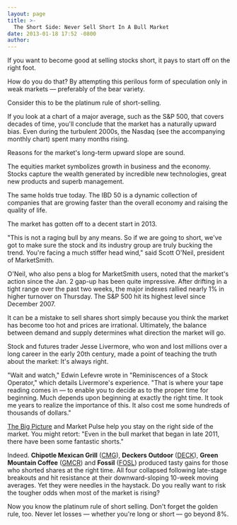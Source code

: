 ```yaml
---
layout: page
title: >-
  The Short Side: Never Sell Short In A Bull Market
date: 2013-01-18 17:52 -0800
author: 
---
```





If you want to become good at selling stocks short, it pays to start off on the right foot.


How do you do that? By attempting this perilous form of speculation only in weak markets — preferably of the bear variety.


Consider this to be the platinum rule of short-selling.


If you look at a chart of a major average, such as the S&P 500, that covers decades of time, you'll conclude that the market has a naturally upward bias. Even during the turbulent 2000s, the Nasdaq (see the accompanying monthly chart) spent many months rising.


Reasons for the market's long-term upward slope are sound.


The equities market symbolizes growth in business and the economy. Stocks capture the wealth generated by incredible new technologies, great new products and superb management.


The same holds true today. The IBD 50 is a dynamic collection of companies that are growing faster than the overall economy and raising the quality of life.


The market has gotten off to a decent start in 2013.


"This is not a raging bull by any means. So if we are going to short, we've got to make sure the stock and its industry group are truly bucking the trend. You're facing a much stiffer head wind," said Scott O'Neil, president of MarketSmith.


O'Neil, who also pens a blog for MarketSmith users, noted that the market's action since the Jan. 2 gap-up has been quite impressive. After drifting in a tight range over the past two weeks, the major indexes rallied nearly 1% in higher turnover on Thursday. The S&P 500 hit its highest level since December 2007.


It can be a mistake to sell shares short simply because you think the market has become too hot and prices are irrational. Ultimately, the balance between demand and supply determines what direction the market will go.


Stock and futures trader Jesse Livermore, who won and lost millions over a long career in the early 20th century, made a point of teaching the truth about the market: It's always right.


"Wait and watch," Edwin Lefevre wrote in "Reminiscences of a Stock Operator," which details Livermore's experience. "That is where your tape reading comes in — to enable you to decide as to the proper time for beginning. Much depends upon beginning at exactly the right time. It took me years to realize the importance of this. It also cost me some hundreds of thousands of dollars."


[The Big Picture](http://news.investors.com/investing/big-picture.htm) and Market Pulse help you stay on the right side of the market. You might retort: "Even in the bull market that began in late 2011, there have been some fantastic shorts."


Indeed. **Chipotle Mexican Grill** ([CMG](https://research.investors.com/quote.aspx?symbol=CMG)), **Deckers Outdoor** ([DECK](https://research.investors.com/quote.aspx?symbol=DECK)), **Green Mountain Coffee** ([GMCR](https://research.investors.com/quote.aspx?symbol=GMCR)) and **Fossil** ([FOSL](https://research.investors.com/quote.aspx?symbol=FOSL)) produced tasty gains for those who shorted shares at the right time. All four collapsed following late-stage breakouts and hit resistance at their downward-sloping 10-week moving averages. Yet they were needles in the haystack. Do you really want to risk the tougher odds when most of the market is rising?


Now you know the platinum rule of short selling. Don't forget the golden rule, too. Never let losses — whether you're long or short — go beyond 8%.




